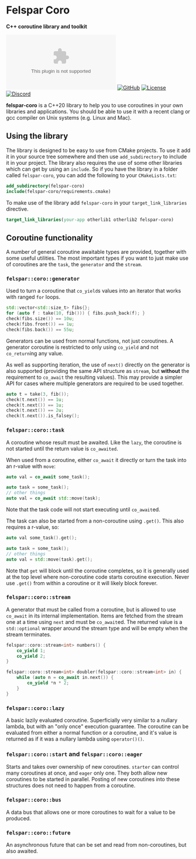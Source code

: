 # Felspar Coro

**C++ coroutine library and toolkit**

[![Documentation](https://badgen.net/static/docs/felspar.com)](https://felspar.com/coro/)
[![GitHub](https://badgen.net/badge/Github/felspar-coro/green?icon=github)](https://github.com/Felspar/coro)
[![License](https://badgen.net/github/license/Felspar/coro)](https://github.com/Felspar/coro/blob/main/LICENSE_1_0.txt)
[![Discord](https://badgen.net/badge/icon/discord?icon=discord&label)](https://discord.gg/tKSabUa52v)

**felspar-coro** is a C++20 library to help you to use coroutines in your own libraries and applications. You should be able to use it with a recent clang or gcc compiler on Unix systems (e.g. Linux and Mac).


## Using the library

The library is designed to be easy to use from CMake projects. To use it add it in your source tree somewhere and then use `add_subdirectory` to include it in your project. The library also requires the use of some other libraries which can get by using an `include`. So if you have the library in a folder called `felspar-coro`, you can add the following to your `CMakeLists.txt`:

```cmake
add_subdirectory(felspar-coro)
include(felspar-coro/requirements.cmake)
```

To make use of the library add `felspar-coro` in your `target_link_libraries` directive.

```cmake
target_link_libraries(your-app otherlib1 otherlib2 felspar-coro)
```


## Coroutine functionality

A number of general coroutine awaitable types are provided, together with some useful utilities. The most important types if you want to just make use of coroutines are the `task`, the `generator` and the `stream`.


### `felspar::coro::generator`

Used to turn a coroutine that `co_yield`s values into an iterator that works with ranged `for` loops.

```cpp
std::vector<std::size_t> fibs{};
for (auto f : take(10, fib())) { fibs.push_back(f); }
check(fibs.size()) == 10u;
check(fibs.front()) == 1u;
check(fibs.back()) == 55u;
```

Generators can be used from normal functions, not just coroutines. A generator coroutine is restricted to only using `co_yield` and not `co_return`ing any value.

As well as supporting iteration, the use of `next()` directly on the generator is also supported (providing the same API structure as `stream`, but **without** the requirement to `co_await` the resulting values). This may provide a simpler API for cases where multiple generators are required to be used together.

```cpp
auto t = take(3, fib());
check(t.next()) == 1u;
check(t.next()) == 1u;
check(t.next()) == 2u;
check(t.next()).is_falsey();
```


### `felspar::coro::task`

A coroutine whose result must be awaited. Like the `lazy`, the coroutine is not started until the return value is `co_awaited`.

When used from a coroutine, either `co_await` it directly or turn the task into an r-value with `move`:

```cpp
auto val = co_await some_task();
```

```cpp
auto task = some_task();
// other things
auto val = co_await std::move(task);
```

Note that the task code will not start executing until `co_await`ed.

The task can also be started from a non-coroutine using `.get()`. This also requires a r-value, so:

```cpp
auto val some_task().get();
```

```cpp
auto task = some_task();
// other things
auto val = std::move(task).get();
```

Note that `get` will block until the coroutine completes, so it is generally used at the top level where non-coroutine code starts coroutine execution. Never use `.get()` from within a coroutine or it will likely block forever.


### `felspar::coro::stream`

A generator that must be called from a coroutine, but is allowed to use `co_await` in its internal implementation. Items are fetched from the stream one at a time using `next` and must be `co_await`ed. The returned value is a `std::optional` wrapper around the stream type and will be empty when the stream terminates.

```cpp
felspar::coro::stream<int> numbers() {
    co_yield 1;
    co_yield 2;
}

felspar::coro::stream<int> doubler(felspar::coro::stream<int> in) {
    while (auto n = co_await in.next()) {
        co_yield *n * 2;
    }
}
```


### `felspar::coro::lazy`

A basic lazily evaluated coroutine. Superficially very similar to a nullary lambda, but with an "only once" execution guarantee. The coroutine can be evaluated from either a normal function or a coroutine, and it's value is returned as if it was a nullary lambda using `operator()()`.


### `felspar::coro::start` and `felspar::coro::eager`

Starts and takes over ownership of new coroutines. `starter` can control many coroutines at once, and `eager` only one. They both allow new coroutines to be started in parallel. Posting of new coroutines into these structures does not need to happen from a coroutine.


### `felspar::coro::bus`

A data bus that allows one or more coroutines to wait for a value to be produced.


### `felspar::coro::future`

An asynchronous future that can be set and read from non-coroutines, but also awaited.
